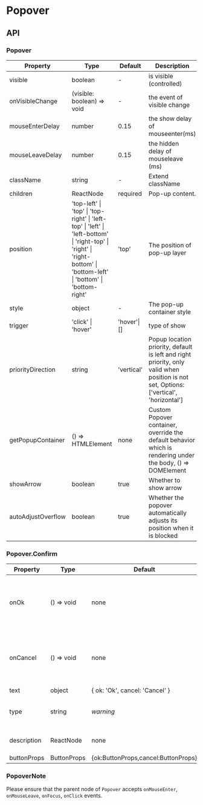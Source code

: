 # Popover

<example />

## API

### Popover 

| Property | Type | Default | Description |
| --- | --- | --- | --- |
| visible | boolean | - | is visible (controlled) |
| onVisibleChange | (visible: boolean) => void | - | the event of visible change | 
| mouseEnterDelay | number | 0.15 | the show delay of mouseenter(ms) | 
| mouseLeaveDelay | number | 0.15 | the hidden delay of mouseleave (ms) | 
| className | string | - | Extend className |
| children | ReactNode | required | Pop-up content. |
| position | 'top-left' \| 'top' \| 'top-right' \| 'left-top' \| 'left' \| 'left-bottom' \| 'right-top' \| 'right' \| 'right-bottom' \| 'bottom-left' \| 'bottom' \| 'bottom-right' | 'top' | The position of pop-up layer |
| style | object | - | The pop-up container style |
| trigger | 'click' \| 'hover' | 'hover'\|[] | type of show |
| priorityDirection | string | 'vertical' | Popup location priority, default is left and right priority, only valid when position is not set, Options: \['vertical', 'horizontal'] |
| getPopupContainer | () => HTMLElement | none | Custom Popover container, override the default behavior which is rendering under the body, () => DOMElement |
| showArrow | boolean | true | Whether to show arrow |
| autoAdjustOverflow | boolean | true | Whether the popover automatically adjusts its position when it is blocked |

### Popover.Confirm

| Property | Type | Default | Description |
| --- | --- | --- | --- |
| onOk | () => void | none | ok button click callback, will close tooltip while returned promise resolve |
| onCancel | () => void | none | cancel button click callback, will close tooltip while returned promise resolve |
| text | object | { ok: 'Ok', cancel: 'Cancel' } | button text |
| type | string | *warning* |  icon type \[*success*, *info*, *warning*, *danger(error)*] |
| description | ReactNode | none |  Confirm the description of the box |
| buttonProps | ButtonProps | {ok:ButtonProps,cancel:ButtonProps} |  ButtonProps |


### PopoverNote
Please ensure that the parent node of `Popover` accepts `onMouseEnter`, `onMouseLeave`, `onFocus`, `onClick` events.
